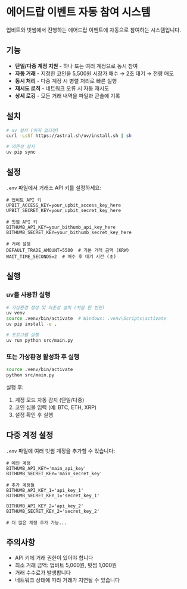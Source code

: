 # 에어드랍 이벤트 자동 참여 시스템

업비트와 빗썸에서 진행하는 에어드랍 이벤트에 자동으로 참여하는 시스템입니다.

## 기능

- **단일/다중 계정 지원** - 하나 또는 여러 계정으로 동시 참여
- **자동 거래** - 지정한 코인을 5,500원 시장가 매수 → 2초 대기 → 전량 매도
- **동시 처리** - 다중 계정 시 병렬 처리로 빠른 실행
- **재시도 로직** - 네트워크 오류 시 자동 재시도
- **상세 로깅** - 모든 거래 내역을 파일과 콘솔에 기록

## 설치

```bash
# uv 설치 (아직 없다면)
curl -LsSf https://astral.sh/uv/install.sh | sh

# 의존성 설치
uv pip sync
```

## 설정

`.env` 파일에서 거래소 API 키를 설정하세요:

```env
# 업비트 API 키
UPBIT_ACCESS_KEY=your_upbit_access_key_here
UPBIT_SECRET_KEY=your_upbit_secret_key_here

# 빗썸 API 키
BITHUMB_API_KEY=your_bithumb_api_key_here
BITHUMB_SECRET_KEY=your_bithumb_secret_key_here

# 거래 설정
DEFAULT_TRADE_AMOUNT=5500  # 기본 거래 금액 (KRW)
WAIT_TIME_SECONDS=2  # 매수 후 대기 시간 (초)
```

## 실행

### uv를 사용한 실행
```bash
# 가상환경 생성 및 의존성 설치 (처음 한 번만)
uv venv
source .venv/bin/activate  # Windows: .venv\Scripts\activate
uv pip install -e .

# 프로그램 실행
uv run python src/main.py
```

### 또는 가상환경 활성화 후 실행
```bash
source .venv/bin/activate
python src/main.py
```

실행 후:
1. 계정 모드 자동 감지 (단일/다중)
2. 코인 심볼 입력 (예: BTC, ETH, XRP)
3. 설정 확인 후 실행

## 다중 계정 설정

`.env` 파일에 여러 빗썸 계정을 추가할 수 있습니다:

```env
# 메인 계정
BITHUMB_API_KEY='main_api_key'
BITHUMB_SECRET_KEY='main_secret_key'

# 추가 계정들
BITHUMB_API_KEY_1='api_key_1'
BITHUMB_SECRET_KEY_1='secret_key_1'

BITHUMB_API_KEY_2='api_key_2'
BITHUMB_SECRET_KEY_2='secret_key_2'

# 더 많은 계정 추가 가능...
```


## 주의사항

- API 키에 거래 권한이 있어야 합니다
- 최소 거래 금액: 업비트 5,000원, 빗썸 1,000원
- 거래 수수료가 발생합니다
- 네트워크 상태에 따라 거래가 지연될 수 있습니다